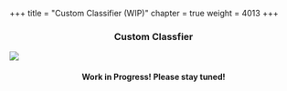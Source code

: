 +++
title = "Custom Classifier (WIP)"
chapter = true
weight = 4013
+++

<div style="text-align: justify">
    <center><h3>Custom Classfier</h3></center>
    <img src="/images/workinprogress.png" align="middle"/>
    <center><h4>Work in Progress! Please stay tuned!</h4></center>
</div>